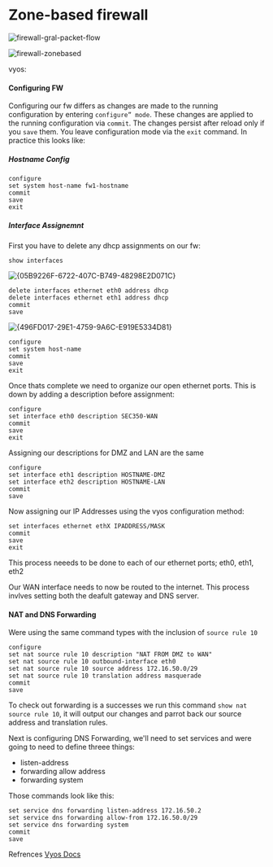 # Zone-based firewall


![firewall-gral-packet-flow](https://github.com/user-attachments/assets/c79117af-64a0-4457-9dc2-67b07fac5667)




![firewall-zonebased](https://github.com/user-attachments/assets/0dcadb23-800e-433f-9494-1a70c0fbd2b9)



vyos:

#### Configuring FW

Configuring our fw differs as changes are made to the running configuration by entering `configure” mode`.  These changes are applied to the running configuration via `commit`.  The changes persist after reload only if you `save` them.  You leave configuration mode via the `exit` command. In practice this looks like:


##### Hostname Config
```
configure
set system host-name fw1-hostname
commit
save
exit 
```

##### Interface Assignemnt

First you have to delete any dhcp assignments on our fw:
```
show interfaces
```
![{05B9226F-6722-407C-B749-48298E2D071C}](https://github.com/user-attachments/assets/c7407f2c-0441-4fca-9baa-6b0ad1c96b50)

```
delete interfaces ethernet eth0 address dhcp
delete interfaces ethernet eth1 address dhcp
commit
save
```


![{496FD017-29E1-4759-9A6C-E919E5334D81}](https://github.com/user-attachments/assets/76f23317-4c76-4d4b-9752-0983edbedbae)


```
configure
set system host-name
commit
save
exit
```
Once thats complete we need to organize our open ethernet ports. This is down by adding a description before assignment:

```
configure
set interface eth0 description SEC350-WAN
commit
save
exit
```
Assigning our descriptions for DMZ and LAN are the same

```
configure
set interface eth1 description HOSTNAME-DMZ
set interface eth2 description HOSTNAME-LAN
commit
save
```

Now assigning our IP Addresses using the vyos configuration method:
```
set interfaces ethernet ethX IPADDRESS/MASK
commit
save
exit
```
This process neeeds to be done to each of our ethernet ports; eth0, eth1, eth2

Our WAN interface needs to now be routed to the internet. This process invlves setting both the deafult gateway and DNS server.

#### NAT and DNS Forwarding

Were using the same command types with the inclusion of `source rule 10`
```
configure
set nat source rule 10 description "NAT FROM DMZ to WAN"
set nat source rule 10 outbound-interface eth0
set nat source rule 10 source address 172.16.50.0/29
set nat source rule 10 translation address masquerade
commit
save
```
To check out forwarding is a successes we run this command `show nat source rule 10`, it will output our changes and parrot back our source address and translation rules.

Next is configuring DNS Forwarding, we'll need to set services and were going to need to define threee things:
- listen-address
- forwarding allow address
- forwarding system

Those commands look like this:
```
set service dns forwarding listen-address 172.16.50.2
set service dns forwarding allow-from 172.16.50.0/29
set service dns forwarding system
commit
save
```

Refrences
[Vyos Docs](https://docs.vyos.io/en/latest/configuration/firewall/index.html)
